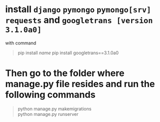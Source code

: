 # install  `django` `pymongo` `pymongo[srv]` `requests` and `googletrans [version 3.1.0a0]`
with command 
>pip install  _name_
>pip install googletrans==3.1.0a0
>
# Then go to the folder where manage.py file resides and run the following commands
> python manage.py makemigrations <br />
python manage.py runserver
>






